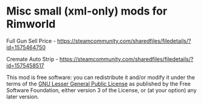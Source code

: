# Misc small (xml-only) mods for Rimworld

Full Gun Sell Price - https://steamcommunity.com/sharedfiles/filedetails/?id=1575464750

Cremate Auto Strip - https://steamcommunity.com/sharedfiles/filedetails/?id=1575458517

This mod is free software: you can redistribute it and/or modify it under the terms of the [GNU Lesser General Public License](http://www.gnu.org/licenses/lgpl-3.0.en.html) as published by the Free Software Foundation, either version 3 of the License, or (at your option) any later version.
